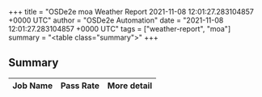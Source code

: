 +++
title = "OSDe2e moa Weather Report 2021-11-08 12:01:27.283104857 +0000 UTC"
author = "OSDe2e Automation"
date = "2021-11-08 12:01:27.283104857 +0000 UTC"
tags = ["weather-report", "moa"]
summary = "<table class=\"summary\"></table>"
+++
## Summary

| Job Name | Pass Rate | More detail |
|----------|-----------|-------------|





